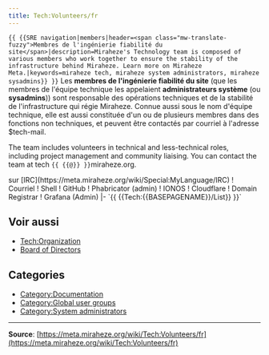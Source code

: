 ```yaml
---
title: Tech:Volunteers/fr
---
```


 `{{ {{SRE navigation|members|header=<span class="mw-translate-fuzzy">Membres de l'ingénierie fiabilité du site</span>|description=Miraheze's Technology team is composed of various members who work together to ensure the stability of the infrastructure behind Miraheze. Learn more on Miraheze Meta.|keywords=miraheze tech, miraheze system administrators, miraheze sysadmins}} }}`
Les **membres de l'ingénierie fiabilité du site** (que les membres de l'équipe technique les appelaient **administrateurs système** (ou **sysadmins**)) sont responsable des opérations techniques et de la stabilité de l'infrastructure qui régie Miraheze. Connue aussi sous le nom d'équipe technique, elle est aussi constituée d'un ou de plusieurs membres dans des fonctions non techniques, et peuvent être contactés par courriel à l'adresse $tech-mail.

The team includes volunteers in technical and less-technical roles, including project management and community liaising. You can contact the team at tech `{{ {{@}} }}`miraheze.org.

<div style="width: 100%; overflow: auto;>
{| class="wikitable center"
|-
! class="unsortable"| [ `{{ {{fullurl:Tech:Volunteers/List|action=edit}} }}` +/-]
! Nom et fonction
! pseudo Libera Chat <br /> sur [IRC](https://meta.miraheze.org/wiki/Special:MyLanguage/IRC)
! Courriel
! Shell
! GitHub
! Phabricator (admin)
! IONOS
! Cloudflare
! Domain Registrar
! Grafana (Admin)
|- `{{ {{Tech:{{BASEPAGENAME}}/List}} }}`

## Voir aussi 

* [Tech:Organization](/tech-docs/techorganization)
* [Board of Directors](https://meta.miraheze.org/wiki/Board_of_Directors)

## Categories

* [Category:Documentation](https://meta.miraheze.org/wiki/Category:Documentation)
* [Category:Global user groups](https://meta.miraheze.org/wiki/Category:Global_user_groups)
* [Category:System administrators](https://meta.miraheze.org/wiki/Category:System_administrators)

----
**Source**: [https://meta.miraheze.org/wiki/Tech:Volunteers/fr](https://meta.miraheze.org/wiki/Tech:Volunteers/fr)
